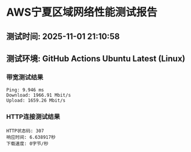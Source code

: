 # AWS宁夏区域网络性能测试报告
## 测试时间: 2025-11-01 21:10:58
## 测试环境: GitHub Actions Ubuntu Latest (Linux)

### 带宽测试结果
```
Ping: 9.946 ms
Download: 1966.91 Mbit/s
Upload: 1659.26 Mbit/s
```

### HTTP连接测试结果
```
HTTP状态码: 307
响应时间: 6.638917秒
下载速度: 0字节/秒
```

